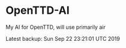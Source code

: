 # OpenTTD-AI
My AI for OpenTTD, will use primarily air

Latest backup: Sun Sep 22 23:21:01 UTC 2019
